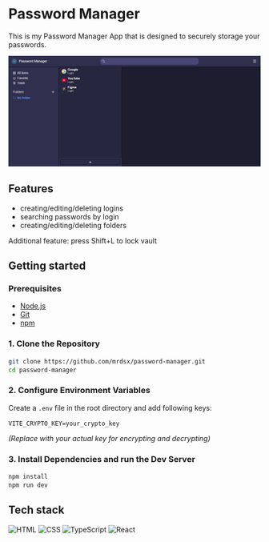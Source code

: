 # Password Manager

This is my Password Manager App that is designed to securely storage your passwords.

![Password Manager UI](/src/assets/password-manager-ui.png)

## Features

- creating/editing/deleting logins
- searching passwords by login
- creating/editing/deleting folders

Additional feature: press Shift+L to lock vault

## Getting started

### Prerequisites

- [Node.js](https://nodejs.org/)
- [Git](https://git-scm.com/)
- [npm](https://www.npmjs.com/)

### 1. Clone the Repository

```bash
git clone https://github.com/mrdsx/password-manager.git
cd password-manager
```

### 2. Configure Environment Variables

Create a `.env` file in the root directory and add following keys:

```env
VITE_CRYPTO_KEY=your_crypto_key
```

_(Replace with your actual key for encrypting and decrypting)_

### 3. Install Dependencies and run the Dev Server

```bash
npm install
npm run dev
```

## Tech stack

![HTML](https://img.shields.io/badge/HTML5-E34F26?style=for-the-badge&logo=html5&logoColor=white)
![CSS](https://img.shields.io/badge/CSS3-1572B6?style=for-the-badge&logo=css3&logoColor=white)
![TypeScript](https://img.shields.io/badge/TypeScript-3178C6?style=for-the-badge&logo=typescript&logoColor=white)
![React](https://img.shields.io/badge/React-20232A?style=for-the-badge&logo=react&logoColor=61DAFB)